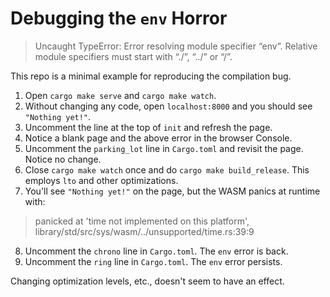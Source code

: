 # Debugging the `env` Horror

> Uncaught TypeError: Error resolving module specifier “env”. Relative module
> specifiers must start with “./”, “../” or “/”.

This repo is a minimal example for reproducing the compilation bug.

1. Open `cargo make serve` and `cargo make watch`.
2. Without changing any code, open `localhost:8000` and you should see `"Nothing yet!"`.
3. Uncomment the line at the top of `init` and refresh the page.
4. Notice a blank page and the above error in the browser Console.
5. Uncomment the `parking_lot` line in `Cargo.toml` and revisit the page. Notice no change.
6. Close `cargo make watch` once and do `cargo make build_release`. This employs
   `lto` and other optimizations.
7. You'll see `"Nothing yet!"` on the page, but the WASM panics at runtime with:

> panicked at 'time not implemented on this platform', library/std/src/sys/wasm/../unsupported/time.rs:39:9

8. Uncomment the `chrono` line in `Cargo.toml`. The `env` error is back.
9. Uncomment the `ring` line in `Cargo.toml`. The `env` error persists.

Changing optimization levels, etc., doesn't seem to have an effect.

